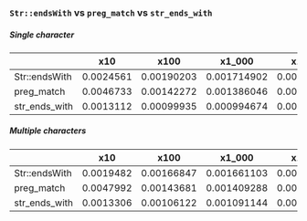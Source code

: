 ### `Str::endsWith` vs `preg_match` vs `str_ends_with`

##### Single character

|               |       x10 |       x100 |      x1_000 |      x10_000 |      x100_000 |         x1_000_000 |
|---------------|-----------|------------|-------------|--------------|---------------|--------------------|
| Str::endsWith | 0.0024561 | 0.00190203 | 0.001714902 | 0.0017067036 | 0.00171911167 | 0.0016987282409992 |
|    preg_match | 0.0046733 | 0.00142272 | 0.001386046 | 0.0014287932 | 0.00145006377 | 0.0014515480600005 |
| str_ends_with | 0.0013112 | 0.00099935 | 0.000994674 | 0.0010140036 | 0.00100748115 | 0.0010328349029996 |

##### Multiple characters

|               |       x10 |       x100 |      x1_000 |      x10_000 |      x100_000 |         x1_000_000 |
|---------------|-----------|------------|-------------|--------------|---------------|--------------------|
| Str::endsWith | 0.0019482 | 0.00166847 | 0.001661103 | 0.0017266701 | 0.00174581369 | 0.0017830723869993 |
|    preg_match | 0.0047992 | 0.00143681 | 0.001409288 | 0.0014238018 | 0.00144726068 | 0.0014801550440006 |
| str_ends_with | 0.0013306 | 0.00106122 | 0.001091144 | 0.0011220211 |  0.0011186891 | 0.0011208180729999 |
